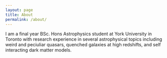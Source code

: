 ```yaml
---
layout: page
title: About
permalink: /about/
---
```


I am a final year BSc. Hons Astrophysics student at York University in Toronto with research experience in several astrophysical topics including weird and peciuliar quasars, quenched galaxies at high redshifts, and self interacting dark matter models.


